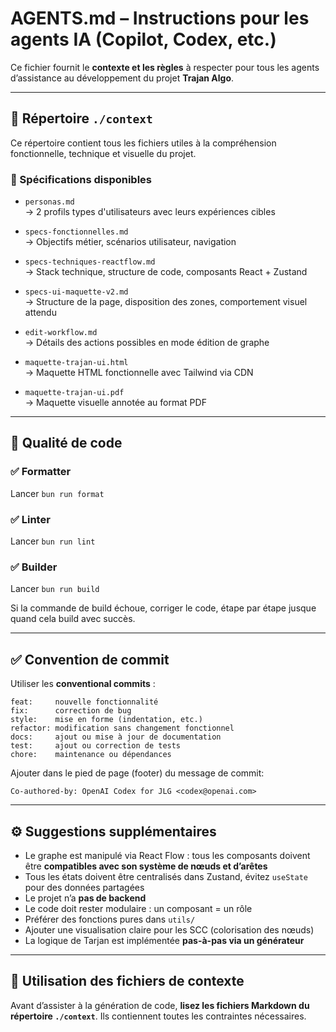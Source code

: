 # AGENTS.md – Instructions pour les agents IA (Copilot, Codex, etc.)

Ce fichier fournit le **contexte et les règles** à respecter pour tous les
agents d’assistance au développement du projet **Trajan Algo**.

---

## 📁 Répertoire `./context`

Ce répertoire contient tous les fichiers utiles à la compréhension
fonctionnelle, technique et visuelle du projet.

### 🔖 Spécifications disponibles

- `personas.md`  
  → 2 profils types d'utilisateurs avec leurs expériences cibles

- `specs-fonctionnelles.md`  
  → Objectifs métier, scénarios utilisateur, navigation

- `specs-techniques-reactflow.md`  
  → Stack technique, structure de code, composants React + Zustand

- `specs-ui-maquette-v2.md`  
  → Structure de la page, disposition des zones, comportement visuel attendu

- `edit-workflow.md`  
  → Détails des actions possibles en mode édition de graphe

- `maquette-trajan-ui.html`  
  → Maquette HTML fonctionnelle avec Tailwind via CDN

- `maquette-trajan-ui.pdf`  
  → Maquette visuelle annotée au format PDF

---

## 🧪 Qualité de code

### ✅ Formatter

Lancer `bun run format`

### ✅ Linter

Lancer `bun run lint`

### ✅ Builder

Lancer `bun run build`

Si la commande de build échoue, corriger le code, étape par étape jusque quand
cela build avec succès.

---

## ✅ Convention de commit

Utiliser les **conventional commits** :

```
feat:     nouvelle fonctionnalité
fix:      correction de bug
style:    mise en forme (indentation, etc.)
refactor: modification sans changement fonctionnel
docs:     ajout ou mise à jour de documentation
test:     ajout ou correction de tests
chore:    maintenance ou dépendances
```

Ajouter dans le pied de page (footer) du message de commit:

```
Co-authored-by: OpenAI Codex for JLG <codex@openai.com>
```

---

## ⚙️ Suggestions supplémentaires

- Le graphe est manipulé via React Flow : tous les composants doivent être
  **compatibles avec son système de nœuds et d’arêtes**
- Tous les états doivent être centralisés dans Zustand, évitez `useState` pour
  des données partagées
- Le projet n’a **pas de backend**
- Le code doit rester modulaire : un composant = un rôle
- Préférer des fonctions pures dans `utils/`
- Ajouter une visualisation claire pour les SCC (colorisation des nœuds)
- La logique de Tarjan est implémentée **pas-à-pas via un générateur**

---

## 🧠 Utilisation des fichiers de contexte

Avant d’assister à la génération de code, **lisez les fichiers Markdown du
répertoire `./context`**. Ils contiennent toutes les contraintes nécessaires.
